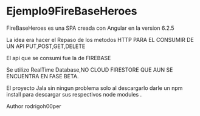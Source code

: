 # Ejemplo9FireBaseHeroes
FireBaseHeroes es una SPA creada con Angular en la version 6.2.5 

La idea era hacer el Repaso de los metodos HTTP  PARA EL CONSUMIR DE UN API  PUT,POST,GET,DELETE

El api que se consumi fue la de FIREBASE

Se utilizo RealTime Database,NO  CLOUD FIRESTORE QUE AUN SE ENCUENTRA EN FASE BETA.

El proyecto Jala sin ningun problema solo al descargarlo darle un npm install para descargar sus respectivos node modules .


Author rodrigoh00per
